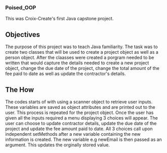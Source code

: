 ### Poised_OOP

This was Croix-Create's first Java capstone project.

## Objectives

The purpose of this project was to teach Java familiarity. The task was to create two classes that will be used to create a project object as well as a person object.
After the claasses were created a porgram needed to be written that would capture the details needed to create a new project object, change the due date of the project,
change the total amount of the fee paid to date as well as update the contractor's details.

## The How

The codes starts of with using a scanner object to retrieve user inputs. These variables are saved as object attributes and are printed out to the user.
This process is repeated for the project object. Once the user has given all the inputs required a menu displaying 3 choices will appear.
The user can choose to update contractor details, update the due date of the project and update the fee amount paid to date.
All 3 choices call upon independent setMethods after a new variable containing the new information is created. The new variable e.g newEmail is then passed as an argument.
This updates the orginally stored value.
